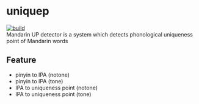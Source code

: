 # uniquep
[![build](https://github.com/stanleyexp/uniquep/actions/workflows/test.yml/badge.svg)](https://github.com/stanleyexp/uniquep/actions/workflows/test.yml) \
Mandarin UP detector is a system which detects phonological uniqueness point of Mandarin words


## Feature
- pinyin to IPA (notone)
- pinyin to IPA (tone)
- IPA to uniqueness point (notone)
- IPA to uniqueness point (tone)
